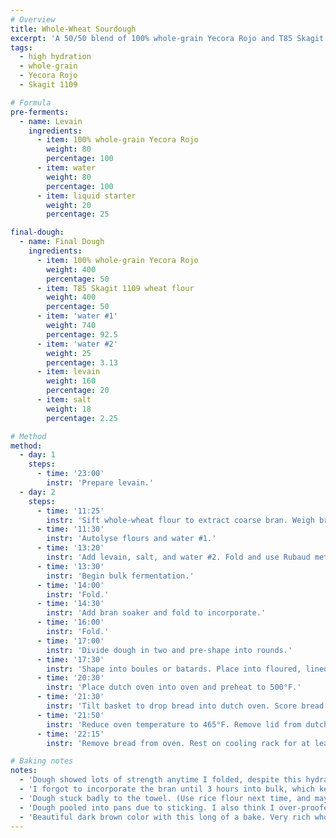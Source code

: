 ```yaml
---
# Overview
title: Whole-Wheat Sourdough
excerpt: 'A 50/50 blend of 100% whole-grain Yecora Rojo and T85 Skagit 1109 creates a loaf akin to something 100% whole-wheat, but just a bit lighter and with the excellent flavor of 1109. This recipe is definitely a work-in-progress; see the notes at the bottom.'
tags:
  - high hydration
  - whole-grain
  - Yecora Rojo
  - Skagit 1109

# Formula
pre-ferments:
  - name: Levain
    ingredients:
      - item: 100% whole-grain Yecora Rojo
        weight: 80
        percentage: 100
      - item: water
        weight: 80
        percentage: 100
      - item: liquid starter
        weight: 20
        percentage: 25

final-dough:
  - name: Final Dough
    ingredients:
      - item: 100% whole-grain Yecora Rojo
        weight: 400
        percentage: 50
      - item: T85 Skagit 1109 wheat flour
        weight: 400
        percentage: 50
      - item: 'water #1'
        weight: 740
        percentage: 92.5
      - item: 'water #2'
        weight: 25
        percentage: 3.13
      - item: levain
        weight: 160
        percentage: 20
      - item: salt
        weight: 18
        percentage: 2.25

# Method
method:
  - day: 1
    steps:
      - time: '23:00'
        instr: 'Prepare levain.'
  - day: 2
    steps:
      - time: '11:25'
        instr: 'Sift whole-wheat flour to extract coarse bran. Weigh bran, then do a hot soaker at a 3:1 ratio (subtract water from water #1).'
      - time: '11:30'
        instr: 'Autolyse flours and water #1.'
      - time: '13:20'
        instr: 'Add levain, salt, and water #2. Fold and use Rubaud method to mix 3 minutes.'
      - time: '13:30'
        instr: 'Begin bulk fermentation.'
      - time: '14:00'
        instr: 'Fold.'
      - time: '14:30'
        instr: 'Add bran soaker and fold to incorporate.'
      - time: '16:00'
        instr: 'Fold.'
      - time: '17:00'
        instr: 'Divide dough in two and pre-shape into rounds.'
      - time: '17:30'
        instr: 'Shape into boules or batards. Place into floured, lined baskets. Begin ambient proof.'
      - time: '20:30'
        instr: 'Place dutch oven into oven and preheat to 500°F.'
      - time: '21:30'
        instr: 'Tilt basket to drop bread into dutch oven. Score bread and place in oven.'
      - time: '21:50'
        instr: 'Reduce oven temperature to 465°F. Remove lid from dutch oven.'
      - time: '22:15'
        instr: 'Remove bread from oven. Rest on cooling rack for at least two hours.'

# Baking notes
notes:
  - 'Dough showed lots of strength anytime I folded, despite this hydration level. Shaping was also pretty strong, though the dough felt sticky.'
  - 'I forgot to incorporate the bran until 3 hours into bulk, which kept it from getting very well incorporated. It also introduced a lot of extra water late in the game, making pre-shape and shaping trickier.'
  - 'Dough stuck badly to the towel. (Use rice flour next time, and maybe some of the bran!)'
  - 'Dough pooled into pans due to sticking. I also think I over-proofed these, since they felt pretty strong during shaping. The dough tasted pretty sour.'
  - 'Beautiful dark brown color with this long of a bake. Very rich whole-wheat flavor, but a bit dense. Consider decreasing hydration, 100% WW flour percentage, or proof, or all of the above.'
---
```


